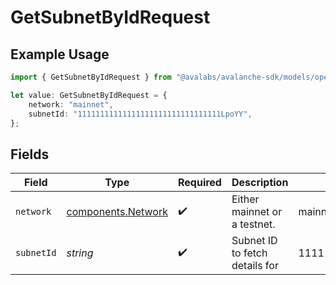 # GetSubnetByIdRequest

## Example Usage

```typescript
import { GetSubnetByIdRequest } from "@avalabs/avalanche-sdk/models/operations";

let value: GetSubnetByIdRequest = {
    network: "mainnet",
    subnetId: "11111111111111111111111111111111LpoYY",
};
```

## Fields

| Field                                                    | Type                                                     | Required                                                 | Description                                              | Example                                                  |
| -------------------------------------------------------- | -------------------------------------------------------- | -------------------------------------------------------- | -------------------------------------------------------- | -------------------------------------------------------- |
| `network`                                                | [components.Network](../../models/components/network.md) | :heavy_check_mark:                                       | Either mainnet or a testnet.                             | mainnet                                                  |
| `subnetId`                                               | *string*                                                 | :heavy_check_mark:                                       | Subnet ID to fetch details for                           | 11111111111111111111111111111111LpoYY                    |